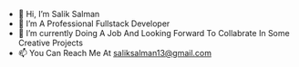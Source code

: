 - 👋 Hi, I’m Salik Salman
- 👀 I’m A Professional Fullstack Developer
- 🌱 I’m currently Doing A Job And Looking Forward To Collabrate In Some Creative Projects
- 📫 You Can Reach Me At saliksalman13@gmail.com

<!---
salik-salman/salik-salman is a ✨ special ✨ repository because its `README.md` (this file) appears on your GitHub profile.
You can click the Preview link to take a look at your changes.
--->

